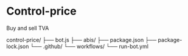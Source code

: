 # Control-price
Buy and sell TVA

control-price/
├── bot.js
├── abis/
├── package.json
├── package-lock.json
└── .github/
    └── workflows/
        └── run-bot.yml
